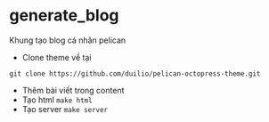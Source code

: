# generate_blog
Khung tạo blog cá nhân pelican
- Clone theme về tại 
```
git clone https://github.com/duilio/pelican-octopress-theme.git
```
- Thêm bài viết trong content 
- Tạo html ```make html```
- Tạo server ```make server```
